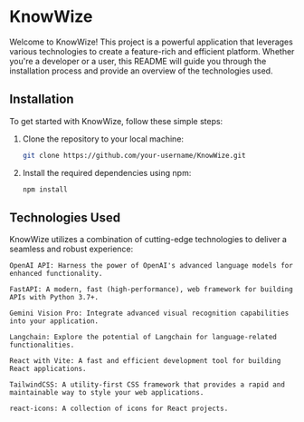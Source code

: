 # KnowWize

Welcome to KnowWize! This project is a powerful application that leverages various technologies to create a feature-rich and efficient platform. Whether you're a developer or a user, this README will guide you through the installation process and provide an overview of the technologies used.

## Installation

To get started with KnowWize, follow these simple steps:

1. Clone the repository to your local machine:

   ```bash
   git clone https://github.com/your-username/KnowWize.git
2. Install the required dependencies using npm:
   ```bash
   npm install
## Technologies Used

KnowWize utilizes a combination of cutting-edge technologies to deliver a seamless and robust experience:

    OpenAI API: Harness the power of OpenAI's advanced language models for enhanced functionality.

    FastAPI: A modern, fast (high-performance), web framework for building APIs with Python 3.7+.

    Gemini Vision Pro: Integrate advanced visual recognition capabilities into your application.

    Langchain: Explore the potential of Langchain for language-related functionalities.

    React with Vite: A fast and efficient development tool for building React applications.

    TailwindCSS: A utility-first CSS framework that provides a rapid and maintainable way to style your web applications.

    react-icons: A collection of icons for React projects.
